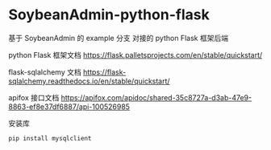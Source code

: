 # SoybeanAdmin-python-flask

基于 SoybeanAdmin 的 example 分支 对接的 python Flask 框架后端



python Flask 框架文档 https://flask.palletsprojects.com/en/stable/quickstart/

flask-sqlalchemy 文档 https://flask-sqlalchemy.readthedocs.io/en/stable/quickstart/

apifox 接口文档 https://apifox.com/apidoc/shared-35c8727a-d3ab-47e9-8863-ef8e37df6887/api-100526985

安装库
```shell
pip install mysqlclient
```